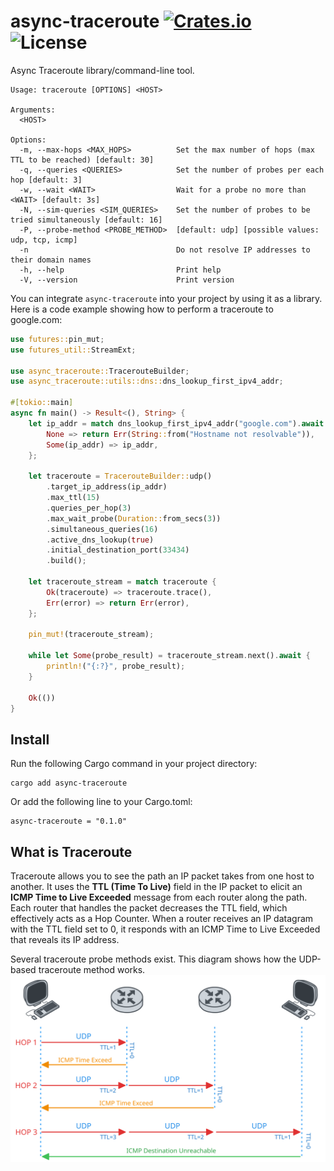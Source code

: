 [crates-url]: https://crates.io/crates/async-traceroute
[license-badge]: https://img.shields.io/crates/l/async-traceroute.svg
[crates-badge]: https://img.shields.io/crates/v/async-traceroute.svg
[github-url]: https://github.com/vtramo/async-traceroute

# async-traceroute [![Crates.io][crates-badge]][crates-url] ![License][license-badge]

Async Traceroute library/command-line tool.
```
Usage: traceroute [OPTIONS] <HOST>

Arguments:
  <HOST>  

Options:
  -m, --max-hops <MAX_HOPS>          Set the max number of hops (max TTL to be reached) [default: 30]
  -q, --queries <QUERIES>            Set the number of probes per each hop [default: 3]
  -w, --wait <WAIT>                  Wait for a probe no more than <WAIT> [default: 3s]
  -N, --sim-queries <SIM_QUERIES>    Set the number of probes to be tried simultaneously [default: 16]
  -P, --probe-method <PROBE_METHOD>  [default: udp] [possible values: udp, tcp, icmp]
  -n                                 Do not resolve IP addresses to their domain names
  -h, --help                         Print help
  -V, --version                      Print version
```
You can integrate `async-traceroute` into your project by using it as a library. Here is a code example showing how to
perform a traceroute to google.com:
```rust
use futures::pin_mut;
use futures_util::StreamExt;

use async_traceroute::TracerouteBuilder;
use async_traceroute::utils::dns::dns_lookup_first_ipv4_addr;

#[tokio::main]
async fn main() -> Result<(), String> {
    let ip_addr = match dns_lookup_first_ipv4_addr("google.com").await {
        None => return Err(String::from("Hostname not resolvable")),
        Some(ip_addr) => ip_addr,
    };
    
    let traceroute = TracerouteBuilder::udp()
        .target_ip_address(ip_addr)
        .max_ttl(15)
        .queries_per_hop(3)
        .max_wait_probe(Duration::from_secs(3))
        .simultaneous_queries(16)
        .active_dns_lookup(true)
        .initial_destination_port(33434)
        .build();
    
    let traceroute_stream = match traceroute {
        Ok(traceroute) => traceroute.trace(),
        Err(error) => return Err(error),
    };

    pin_mut!(traceroute_stream);
    
    while let Some(probe_result) = traceroute_stream.next().await {
        println!("{:?}", probe_result);
    }

    Ok(())
}

```
## Install
Run the following Cargo command in your project directory:
```
cargo add async-traceroute
```
Or add the following line to your Cargo.toml:
```
async-traceroute = "0.1.0"
```
## What is Traceroute
Traceroute allows you to see the path an IP packet takes from one host to another. It uses the **TTL (Time To Live)** field
in the IP packet to elicit an **ICMP Time to Live Exceeded** message from each router along the path. Each router that handles the
packet decreases the TTL field, which effectively acts as a Hop Counter. When a router receives an IP datagram with the
TTL field set to 0, it responds with an ICMP Time to Live Exceeded that reveals its IP address. 

Several traceroute probe methods exist. This diagram shows how the UDP-based traceroute method works.
![traceroute.svg](traceroute.svg)